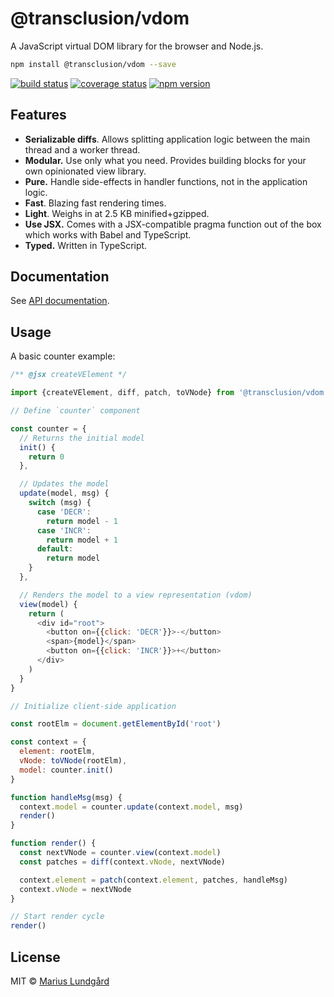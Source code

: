 # @transclusion/vdom

A JavaScript virtual DOM library for the browser and Node.js.

```sh
npm install @transclusion/vdom --save
```

[![build status](https://img.shields.io/travis/transclusion/vdom/master.svg?style=flat-square)](https://travis-ci.org/transclusion/vdom)
[![coverage status](https://img.shields.io/coveralls/transclusion/vdom/master.svg?style=flat-square)](https://coveralls.io/github/transclusion/vdom?branch=master)
[![npm version](https://img.shields.io/npm/v/@transclusion/vdom.svg?style=flat-square)](https://www.npmjs.com/package/@transclusion/vdom)

## Features

* **Serializable diffs**. Allows splitting application logic between the main thread and a worker thread.
* **Modular.** Use only what you need. Provides building blocks for your own opinionated view library.
* **Pure.** Handle side-effects in handler functions, not in the application logic.
* **Fast**. Blazing fast rendering times.
* **Light**. Weighs in at 2.5 KB minified+gzipped.
* **Use JSX.** Comes with a JSX-compatible pragma function out of the box which works with Babel and TypeScript.
* **Typed.** Written in TypeScript.

## Documentation

See [API documentation](API.md).

## Usage

A basic counter example:

```js
/** @jsx createVElement */

import {createVElement, diff, patch, toVNode} from '@transclusion/vdom'

// Define `counter` component

const counter = {
  // Returns the initial model
  init() {
    return 0
  },

  // Updates the model
  update(model, msg) {
    switch (msg) {
      case 'DECR':
        return model - 1
      case 'INCR':
        return model + 1
      default:
        return model
    }
  },

  // Renders the model to a view representation (vdom)
  view(model) {
    return (
      <div id="root">
        <button on={{click: 'DECR'}}>-</button>
        <span>{model}</span>
        <button on={{click: 'INCR'}}>+</button>
      </div>
    )
  }
}

// Initialize client-side application

const rootElm = document.getElementById('root')

const context = {
  element: rootElm,
  vNode: toVNode(rootElm),
  model: counter.init()
}

function handleMsg(msg) {
  context.model = counter.update(context.model, msg)
  render()
}

function render() {
  const nextVNode = counter.view(context.model)
  const patches = diff(context.vNode, nextVNode)

  context.element = patch(context.element, patches, handleMsg)
  context.vNode = nextVNode
}

// Start render cycle
render()
```

## License

MIT © [Marius Lundgård](https://mariuslundgard.com)
